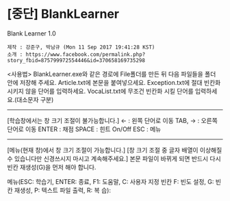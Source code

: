 # [중단] BlankLearner

Blank Learner 1.0

    제작 : 강준구, 박남규 (Mon 11 Sep 2017 19:41:28 KST)
    소개 : https://www.facebook.com/permalink.php?story_fbid=875799972554446&id=370658169735298

<사용법> BlankLearner.exe와 같은 경로에 File폴더를 만든 뒤 다음 파일들을 폴더 안에 저장해 주세요.
Article.txt에 본문을 붙여넣으세요.
Exception.txt에 절대 빈칸화 시키지 않을 단어를 입력하세요.
VocaList.txt에 무조건 빈칸화 시킬 단어를 입력하세요.(대소문자 구분)

---

[학습창에서는 창 크기 조절이 불가능합니다.]
     ← : 왼쪽 단어로 이동
TAB, → : 오른쪽 단어로 이동
  ENTER :            채점
  SPACE :     힌트 On/Off
    ESC :            메뉴

---

[메뉴(현재 창)에서 창 크기 조절이 가능합니다.]
[창 크기 조절 중 글자 배열이 이상해질 수 있습니다만 신경쓰시지 마시고 계속해주세요.]
본문 파일이 바뀌게 되면 반드시 다시 빈칸 재생성(G)을 먼저 해야 합니다.

메뉴(ESC: 학습기, ENTER: 종료, F1: 도움말, C: 사용자 지정 빈칸 F: 빈도 설정, G: 빈칸 재생성, P: 텍스트 파일 출력, R: 복 습):